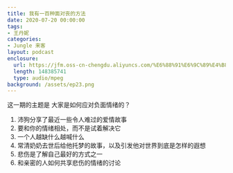 ```yaml
---
title: 我有一百种面对丧的方法
date: 2020-07-20 00:00:00
tags:
- 王丹妮
categories:
- Jungle 来客
layout: podcast
enclosure:
  url: https://jfm.oss-cn-chengdu.aliyuncs.com/%E6%88%91%E6%9C%89%E4%B8%80%E7%99%BE%E7%A7%8D%E9%9D%A2%E5%AF%B9%E4%B8%A7%E7%9A%84%E6%96%B9%E6%B3%95.mp3
  length: 148385741
  type: audio/mpeg
background: /assets/ep23.png
---
```

这一期的主题是 大家是如何应对负面情绪的？

1. 沛狗分享了最近一些令人难过的爱情故事
2. 要和你的情绪相处，而不是试着解决它
3. 一个人越缺什么越喊什么
4. 常清奶奶去世后给他托梦的故事，以及引发他对世界到底是怎样的遐想
5. 悲伤是了解自己最好的方式之一
6. 和亲密的人如何共享悲伤的情绪的讨论

